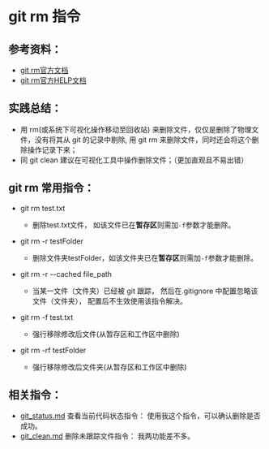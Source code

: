 # git rm 指令

## 参考资料：
* [git rm官方文档](https://git-scm.com/docs/git-rm)
* [git rm官方HELP文档](https://www.kernel.org/pub/software/scm/git/docs/git-rm.html)

## 实践总结：
* 用 rm(或系统下可视化操作移动至回收站) 来删除文件，仅仅是删除了物理文件，没有将其从 git 的记录中剔除, 用 git rm 来删除文件，同时还会将这个删除操作记录下来；
* 同 git clean 建议在可视化工具中操作删除文件；（更加直观且不易出错）

## git rm 常用指令：
* git rm test.txt
	* 删除test.txt文件， 如该文件已在**暂存区**则需加`-f`参数才能删除。

* git rm -r testFolder
	* 删除文件夹testFolder，如该文件夹已在**暂存区**则需加`-f`参数才能删除。
* git rm -r --cached file_path
    * 当某一文件（文件夹）已经被 git 跟踪， 然后在.gitignore 中配置忽略该文件（文件夹）， 配置后不生效使用该指令解决。

* git rm -f test.txt
    * 强行移除修改后文件(从暂存区和工作区中删除)

* git rm -rf testFolder
    * 强行移除修改后文件夹(从暂存区和工作区中删除)

## 相关指令：
* [git_status.md](https://github.com/wteam-xq/testGit/blob/master/learn_log/git_status.md)  查看当前代码状态指令： 使用我这个指令，可以确认删除是否成功。
* [git_clean.md](https://github.com/wteam-xq/testGit/blob/master/learn_log/git_clean.md)  删除未跟踪文件指令： 我两功能差不多。
